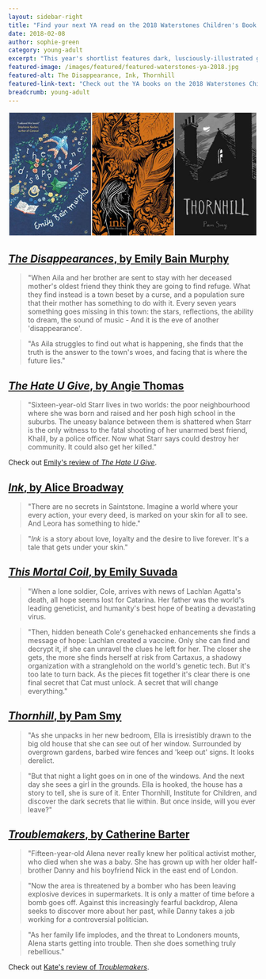 ```yaml
---
layout: sidebar-right
title: "Find your next YA read on the 2018 Waterstones Children's Book Prize shortlist"
date: 2018-02-08
author: sophie-green
category: young-adult
excerpt: "This year's shortlist features dark, lusciously-illustrated gothic mysteries and unflinching dramas addressing the real-world concerns of young people now."
featured-image: /images/featured/featured-waterstones-ya-2018.jpg
featured-alt: The Disappearance, Ink, Thornhill
featured-link-text: "Check out the YA books on the 2018 Waterstones Children's Book Prize shortlist."
breadcrumb: young-adult
---
```


![The Disappearance, Ink, Thornhill](/images/featured/featured-waterstones-ya-2018.jpg)

## [<cite>The Disappearances</cite>, by Emily Bain Murphy](https://suffolk.spydus.co.uk/cgi-bin/spydus.exe/ENQ/OPAC/BIBENQ?BRN=2183568)

> "When Aila and her brother are sent to stay with her deceased mother's oldest friend they think they are going to find refuge. What they find instead is a town beset by a curse, and a population sure that their mother has something to do with it. Every seven years something goes missing in this town: the stars, reflections, the ability to dream, the sound of music - And it is the eve of another 'disappearance'.

> "As Aila struggles to find out what is happening, she finds that the truth is the answer to the town's woes, and facing that is where the future lies."

## [<cite>The Hate U Give</cite>, by Angie Thomas](https://suffolk.spydus.co.uk/cgi-bin/spydus.exe/ENQ/OPAC/BIBENQ?BRN=2125292)

> "Sixteen-year-old Starr lives in two worlds: the poor neighbourhood where she was born and raised and her posh high school in the suburbs. The uneasy balance between them is shattered when Starr is the only witness to the fatal shooting of her unarmed best friend, Khalil, by a police officer. Now what Starr says could destroy her community. It could also get her killed."

Check out [Emily's review of <cite>The Hate U Give</cite>](/new-suggestions/young-adult/the-hate-u-give-by-angie-thomas/).

## [<cite>Ink</cite>, by Alice Broadway](https://suffolk.spydus.co.uk/cgi-bin/spydus.exe/ENQ/OPAC/BIBENQ?BRN=2100209)

> "There are no secrets in Saintstone. Imagine a world where your every action, your every deed, is marked on your skin for all to see. And Leora has something to hide."

> "<cite>Ink</cite> is a story about love, loyalty and the desire to live forever. It's a tale that gets under your skin."

## [<cite>This Mortal Coil</cite>, by Emily Suvada](https://suffolk.spydus.co.uk/cgi-bin/spydus.exe/ENQ/OPAC/BIBENQ?BRN=2264676)

> "When a lone soldier, Cole, arrives with news of Lachlan Agatta's death, all hope seems lost for Catarina. Her father was the world's leading geneticist, and humanity's best hope of beating a devastating virus.

> "Then, hidden beneath Cole's genehacked enhancements she finds a message of hope: Lachlan created a vaccine. Only she can find and decrypt it, if she can unravel the clues he left for her. The closer she gets, the more she finds herself at risk from Cartaxus, a shadowy organization with a stranglehold on the world's genetic tech. But it's too late to turn back. As the pieces fit together it's clear there is one final secret that Cat must unlock. A secret that will change everything."

## [<cite>Thornhill</cite>, by Pam Smy](https://suffolk.spydus.co.uk/cgi-bin/spydus.exe/ENQ/OPAC/BIBENQ?BRN=2183579)

> "As she unpacks in her new bedroom, Ella is irresistibly drawn to the big old house that she can see out of her window. Surrounded by overgrown gardens, barbed wire fences and 'keep out' signs. It looks derelict.

> "But that night a light goes on in one of the windows. And the next day she sees a girl in the grounds. Ella is hooked, the house has a story to tell, she is sure of it. Enter Thornhill, Institute for Children, and discover the dark secrets that lie within. But once inside, will you ever leave?"

## [<cite>Troublemakers</cite>, by Catherine Barter](https://suffolk.spydus.co.uk/cgi-bin/spydus.exe/ENQ/OPAC/BIBENQ?BRN=2152570)

> "Fifteen-year-old Alena never really knew her political activist mother, who died when she was a baby. She has grown up with her older half-brother Danny and his boyfriend Nick in the east end of London.

> "Now the area is threatened by a bomber who has been leaving explosive devices in supermarkets. It is only a matter of time before a bomb goes off. Against this increasingly fearful backdrop, Alena seeks to discover more about her past, while Danny takes a job working for a controversial politician.

> "As her family life implodes, and the threat to Londoners mounts, Alena starts getting into trouble. Then she does something truly rebellious."

Check out [Kate's review of <cite>Troublemakers</cite>](/new-suggestions/young-adult/troublemakers-by-catherine-barter/).
